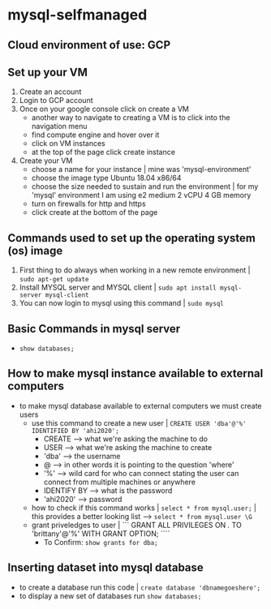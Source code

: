 # mysql-selfmanaged

## Cloud environment of use: GCP

## Set up your VM
1. Create an account
2. Login to GCP account
3. Once on your google console click on create a VM
   - another way to navigate to creating a VM is to click into the navigation menu
   - find compute engine and hover over it
   - click on VM instances
   - at the top of the page click create instance
4. Create your VM
   - choose a name for your instance | mine was 'mysql-environment'
   - choose the image type Ubuntu 18.04 x86/64
   - choose the size needed to sustain and run the environment | for my 'mysql' environment I am using e2 medium 2 vCPU 4 GB memory
   - turn on firewalls for http and https
   - click create at the bottom of the page

## Commands used to set up the operating system (os) image
1. First thing to do always when working in a new remote environment | ``` sudo apt-get update ```
2. Install MYSQL server and MYSQL client | ``` sudo apt install mysql-server mysql-client ```
3. You can now login to mysql using this command | ``` sudo mysql ```

## Basic Commands in mysql server
- ``` show databases; ```

## How to make mysql instance available to external computers
- to make mysql database available to external computers we must create users
   -  use this command to create a new user | ``` CREATE USER 'dba'@'%' IDENTIFIED BY 'ahi2020'; ```
      - CREATE --> what we're asking the machine to do
      - USER --> what we're asking the machine to create
      - 'dba' --> the username
      - @ --> in other words it is pointing to the question 'where'
      - '%' --> wild card for who can connect stating the user can connect from multiple machines or anywhere
      - IDENTIFY BY --> what is the password
      - 'ahi2020' --> password
   - how to check if this command works | ``` select * from mysql.user; ``` | this provides a better looking list --> ``` select * from mysql.user \G ```
   - grant priveledges to user | ``` GRANT ALL PRIVILEGES ON *.* TO 'brittany'@'%' WITH GRANT OPTION; ```` 
     - To Confirm: ``` show grants for dba; ```

## Inserting dataset into mysql database
- to create a database run this code | ``` create database 'dbnamegoeshere'; ```
- to display a new set of databases run ``` show databases; ```
